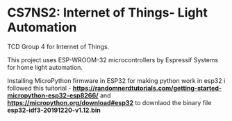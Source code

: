 # CS7NS2: Internet of Things- Light Automation

TCD Group 4 for Internet of Things.

This project uses ESP-WROOM-32 microcontrollers by Espressif Systems for home light automation.


Installing MicroPython firmware in ESP32
for making python work in esp32 i followed this tuitorial -
**https://randomnerdtutorials.com/getting-started-micropython-esp32-esp8266/**
and **https://micropython.org/download#esp32** to downlaod the binary file **esp32-idf3-20191220-v1.12.bin**



